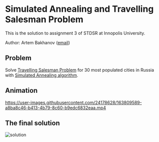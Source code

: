 # Simulated Annealing and Travelling Salesman Problem
This is the solution to assignment 3 of STDSR at Innopolis University.

Author: Artem Bakhanov ([email](mailto:a.bahanov@innopolis.university))

## Problem
Solve [Travelling Salesman Problem](https://es.wikipedia.org/wiki/Problema_del_viajante) for 30 most populated cities in Russia with [Simulated Annealing algorithm](https://es.wikipedia.org/wiki/Algoritmo_de_recocido_simulado).

## Animation
https://user-images.githubusercontent.com/24178628/163809589-a8ba8c46-b413-4b79-8c60-b9edc6832eaa.mp4

## The final solution
![solution](https://user-images.githubusercontent.com/24178628/163809897-7dd51fb9-121f-4995-8690-df3a2d097e8a.png)
